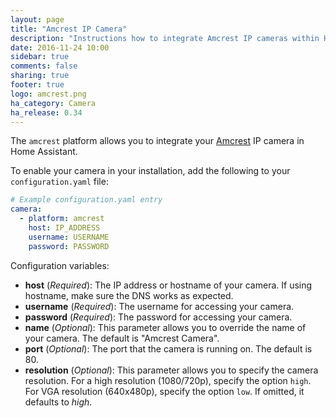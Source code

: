 ```yaml
---
layout: page
title: "Amcrest IP Camera"
description: "Instructions how to integrate Amcrest IP cameras within Home Assistant."
date: 2016-11-24 10:00
sidebar: true
comments: false
sharing: true
footer: true
logo: amcrest.png
ha_category: Camera
ha_release: 0.34
---
```


The `amcrest` platform allows you to integrate your [Amcrest](https://amcrest.com/) IP camera in Home Assistant.

To enable your camera in your installation, add the following to your `configuration.yaml` file:

```yaml
# Example configuration.yaml entry
camera:
  - platform: amcrest
    host: IP_ADDRESS
    username: USERNAME
    password: PASSWORD
```

Configuration variables:

- **host** (*Required*): The IP address or hostname of your camera. If using hostname, make sure the DNS works as expected.
- **username** (*Required*): The username for accessing your camera.
- **password** (*Required*): The password for accessing your camera.
- **name** (*Optional*): This parameter allows you to override the name of your camera. The default is "Amcrest Camera".
- **port** (*Optional*): The port that the camera is running on. The default is 80.
- **resolution** (*Optional*): This parameter allows you to specify the camera resolution. For a high resolution (1080/720p), specify the option `high`. For VGA resolution (640x480p), specify the option `low`. If omitted, it defaults to *high*.

